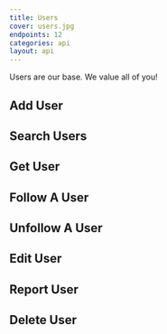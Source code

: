 ```yaml
---
title: Users
cover: users.jpg
endpoints: 12
categories: api
layout: api    
---
```

Users are our base. We value all of you!
<!--more-->

## Add User

## Search Users

## Get User

## Follow A User

## Unfollow A User

## Edit User

## Report User 

## Delete User